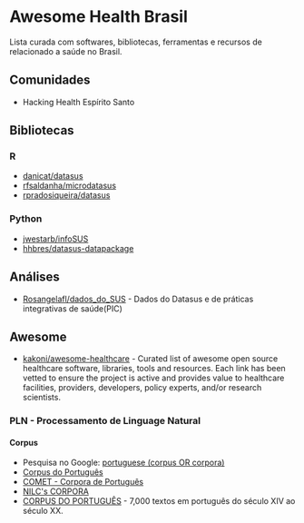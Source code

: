 # Awesome Health Brasil
Lista curada com softwares, bibliotecas, ferramentas e recursos de relacionado a saúde no Brasil.


## Comunidades

- Hacking Health Espírito Santo

## Bibliotecas

### R 

- [danicat/datasus](https://github.com/danicat/datasus)
- [rfsaldanha/microdatasus](https://github.com/rfsaldanha/microdatasus)
- [rpradosiqueira/datasus](https://github.com/rpradosiqueira/datasus)

### Python

- [jwestarb/infoSUS](https://github.com/jwestarb/infoSUS)
- [hhbres/datasus-datapackage](https://github.com/hhbres/datasus-datapackage)

## Análises

- [Rosangelafl/dados_do_SUS](https://github.com/Rosangelafl/dados_do_SUS) - Dados do Datasus e de práticas integrativas de saúde(PIC)

## Awesome

- [kakoni/awesome-healthcare](https://github.com/kakoni/awesome-healthcare) - Curated list of awesome open source healthcare software, libraries, tools and resources. Each link has been vetted to ensure the project is active and provides value to healthcare facilities, providers, developers, policy experts, and/or research scientists.

### PLN - Processamento de Linguage Natural

#### Corpus
- Pesquisa no Google: [portuguese (corpus OR corpora)](https://www.google.com.br/search?q=portuguese+%28corpus+OR+corpora%29&oq=portuguese+%28corpus+OR+corpora%29)
- [Corpus do Português](https://www.corpusdoportugues.org/)
- [COMET - Corpora de Português](http://comet.fflch.usp.br/corporaportugues)
- [NILC's CORPORA](http://www.nilc.icmc.usp.br/nilc/tools/corpora.htm)
- [CORPUS DO PORTUGUÊS](https://corpus.byu.edu/cdp/x.asp) - 7,000 textos em português do século XIV ao século XX.
